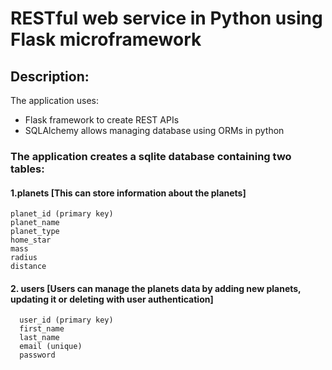 
# RESTful web service in Python using Flask microframework

## Description:
The application uses:
* Flask framework to create REST APIs
* SQLAlchemy allows managing database using ORMs in python

### The application creates a sqlite database containing two tables:
#### 1.planets   [This can store information about the planets]
   ```
   planet_id (primary key)
   planet_name
   planet_type
   home_star
   mass
   radius
   distance
   ```
   
#### 2. users   [Users can manage the planets data by adding new planets, updating it or deleting with user authentication]
```
  user_id (primary key)
  first_name
  last_name
  email (unique)
  password
  ```
